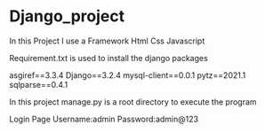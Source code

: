 # Django_project 
In this Project I use a Framework 
Html
Css
Javascript

Requirement.txt is used to install the django packages

asgiref==3.3.4
Django==3.2.4
mysql-client==0.0.1
pytz==2021.1
sqlparse==0.4.1



In this project manage.py is a root directory to execute the program 

Login Page 
Username:admin
Password:admin@123
